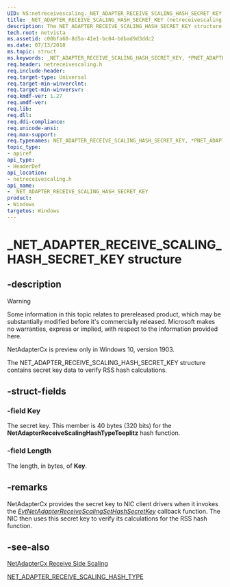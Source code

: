 ```yaml
---
UID: NS:netreceivescaling._NET_ADAPTER_RECEIVE_SCALING_HASH_SECRET_KEY
title: _NET_ADAPTER_RECEIVE_SCALING_HASH_SECRET_KEY (netreceivescaling.h)
description: The NET_ADAPTER_RECEIVE_SCALING_HASH_SECRET_KEY structure contains secret key data to verify RSS hash calculations.
tech.root: netvista
ms.assetid: c00bfa60-8d5a-41e1-bc04-bdbad9d3ddc2
ms.date: 07/13/2018
ms.topic: struct
ms.keywords: _NET_ADAPTER_RECEIVE_SCALING_HASH_SECRET_KEY, *PNET_ADAPTER_RECEIVE_SCALING_HASH_SECRET_KEY, NET_ADAPTER_RECEIVE_SCALING_HASH_SECRET_KEY, 
req.header: netreceivescaling.h
req.include-header:
req.target-type: Universal
req.target-min-winverclnt:
req.target-min-winversvr:
req.kmdf-ver: 1.27
req.umdf-ver:
req.lib:
req.dll:
req.ddi-compliance:
req.unicode-ansi:
req.max-support:
req.typenames: NET_ADAPTER_RECEIVE_SCALING_HASH_SECRET_KEY, *PNET_ADAPTER_RECEIVE_SCALING_HASH_SECRET_KEY
topic_type: 
- apiref
api_type: 
- HeaderDef
api_location:
- netreceivescaling.h
api_name: 
- _NET_ADAPTER_RECEIVE_SCALING_HASH_SECRET_KEY
product:
- Windows
targetos: Windows
---
```


# _NET_ADAPTER_RECEIVE_SCALING_HASH_SECRET_KEY structure

## -description
> [!WARNING]
> Some information in this topic relates to prereleased product, which may be substantially modified before it's commercially released. Microsoft makes no warranties, express or implied, with respect to the information provided here.
>
> NetAdapterCx is preview only in Windows 10, version 1903.

The NET_ADAPTER_RECEIVE_SCALING_HASH_SECRET_KEY structure contains secret key data to verify RSS hash calculations.

## -struct-fields

### -field Key
The secret key. This member is 40 bytes (320 bits) for the **NetAdapterReceiveScalingHashTypeToeplitz** hash function.

### -field Length
The length, in bytes, of **Key**.

## -remarks
NetAdapterCx provides the secret key to NIC client drivers when it invokes the *[EvtNetAdapterReceiveScalingSetHashSecretKey](nc-netreceivescaling-evt_net_adapter_receive_scaling_set_hash_secret_key.md)* callback function. The NIC then uses this secret key to verify its calculations for the RSS hash function.



## -see-also

[NetAdapterCx Receive Side Scaling](https://docs.microsoft.com/windows-hardware/drivers/netcx/netadaptercx-receive-side-scaling-rss-)

[NET_ADAPTER_RECEIVE_SCALING_HASH_TYPE](ne-netreceivescaling-_net_adapter_receive_scaling_hash_type.md)
